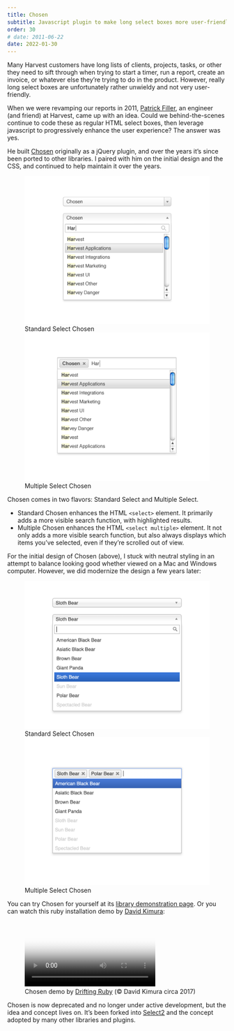 ```yaml
---
title: Chosen
subtitle: Javascript plugin to make long select boxes more user-friendly.
order: 30
# date: 2011-06-22
date: 2022-01-30
---
```


<div class="inner">

Many Harvest customers have long lists of clients, projects, tasks, or other they need to sift through when trying to start a timer, run a report, create an invoice, or whatever else they’re trying to do in the product. However, really long select boxes are unfortunately rather unwieldy and not very user-friendly.

When we were revamping our reports in 2011, [Patrick Filler](https://patrickfiller.com), an engineer (and friend) at Harvest, came up with an idea. Could we behind-the-scenes continue to code these as regular HTML select boxes, then leverage javascript to progressively enhance the user experience? The answer was yes.

He built [Chosen](https://harvesthq.github.io/chosen) originally as a jQuery plugin, and over the years it’s since been ported to other libraries. I paired with him on the initial design and the CSS, and continued to help maintain it over the years.

</div>

<figure class="side-by-side">
  <div>
    <div class="bordered">
      <img src="/images/work/chosen-standard.png" alt="" data-zoomable>
    </div>
    <figcaption>Standard Select Chosen</figcaption>
  </div>
  <div>
    <div class="bordered">
      <img src="/images/work/chosen-multi.png" alt="" data-zoomable>
    </div>
    <figcaption>Multiple Select Chosen</figcaption>
  </div>
</figure>

<div class="inner">

Chosen comes in two flavors: Standard Select and Multiple Select.

* Standard Chosen enhances the HTML `<select>` element. It primarily adds a more visible search function, with highlighted results.
* Multiple Chosen enhances the HTML `<select multiple>` element. It not only adds a more visible search function, but also always displays which items you’ve selected, even if they’re scrolled out of view.

For the initial design of Chosen (above), I stuck with neutral styling in an attempt to balance looking good whether viewed on a Mac and Windows computer. However, we did modernize the design a few years later:

</div>

<figure class="side-by-side">
  <div>
    <div class="bordered">
      <img src="/images/work/chosen-standard2.png" alt="" data-zoomable>
    </div>
    <figcaption>Standard Select Chosen</figcaption>
  </div>
  <div>
    <div class="bordered">
      <img src="/images/work/chosen-multi2.png" alt="" data-zoomable>
    </div>
    <figcaption>Multiple Select Chosen</figcaption>
  </div>
</figure>

<div class="inner">

You can try Chosen for yourself at its [library demonstration page](https://harvesthq.github.io/chosen). Or you can watch this ruby installation demo by <a href="https://www.driftingruby.com/episodes/javascript-select-form-fields-with-chosen">David Kimura</a>:

</div>

<figure>
  <video controls poster="/images/blackposter.gif">
    <source src="/images/work/chosen-demo.mp4" type="video/mp4">
  </video>
  <figcaption>Chosen demo by <a href="https://www.driftingruby.com/episodes/javascript-select-form-fields-with-chosen">Drifting Ruby</a> (© David Kimura circa 2017)</figcaption>
</figure>

<div class="inner">

Chosen is now deprecated and no longer under active development, but the idea and concept lives on. It’s been forked into [Select2](https://select2.org) and the concept adopted by many other libraries and plugins.

</div>
